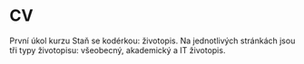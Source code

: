 # CV
První úkol kurzu Staň se kodérkou: životopis.
Na jednotlivých stránkách jsou tři typy životopisu: všeobecný, akademický a IT životopis.
